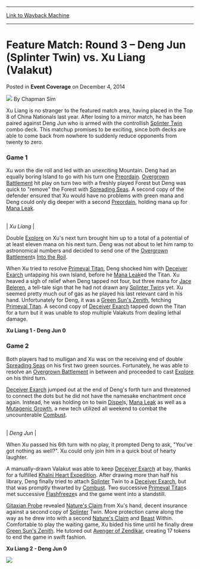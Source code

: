 
---
[Link to Wayback Machine](https://web.archive.org/web/20150911214453/http://magic.wizards.com/en/articles/archive/event-coverage/feature-match-round-3-%E2%80%93-deng-jun-splinter-twin-vs-xu-liang-valakut)

[_metadata_:author]:- "Chapman Sim"
[_metadata_:description]:- "Xu Liang is no stranger to the featured match area, having placed in the Top 8 of China Nationals last year. After losing to a mirror match, he has been paired against Deng Jun who is armed with the controllish Splinter Twin combo deck. This matchup promises to be exciting, since both decks are able to come back from nowhere to suddenly reduce opponents from twenty to zero."
[_metadata_:generator]:- "Drupal 7 (http://drupal.org)"
[_metadata_:node]:- "315678"
[_metadata_:publish_date]:- "2014-12-04"
[_metadata_:source]:- "div-main-content"
[_metadata_:title]:- "Feature Match: Round 3 – Deng Jun (Splinter Twin) vs. Xu Liang (Valakut)"
[_metadata_:wayback_capture_timestamp]:- "2015-09-11 21:44:53"
[_metadata_:wayback_raw_url]:- "https://web.archive.org/web/20150911214453id_/http://magic.wizards.com/en/articles/archive/event-coverage/feature-match-round-3-%E2%80%93-deng-jun-splinter-twin-vs-xu-liang-valakut"
[_metadata_:wayback_url]:- "http://magic.wizards.com/en/articles/archive/event-coverage/feature-match-round-3-%E2%80%93-deng-jun-splinter-twin-vs-xu-liang-valakut"
---


Feature Match: Round 3 – Deng Jun (Splinter Twin) vs. Xu Liang (Valakut)
========================================================================



 Posted in **Event Coverage**
 on December 4, 2014 






![](https://media.magic.wizards.com/styles/auth_small/public/images/person/chapman_icon_0.jpg)
By Chapman Sim










Xu Liang is no stranger to the featured match area, having placed in the Top 8 of China Nationals last year. After losing to a mirror match, he has been paired against Deng Jun who is armed with the controllish [Splinter Twin](http://gatherer.wizards.com/Pages/Card/Details.aspx?name=Splinter+Twin) combo deck. This matchup promises to be exciting, since both decks are able to come back from nowhere to suddenly reduce opponents from twenty to zero.


### Game 1


Xu won the die roll and led with an unexciting Mountain. Deng had an equally boring Island to go with his turn one [Preordain](http://gatherer.wizards.com/Pages/Card/Details.aspx?name=Preordain). [Overgrown Battlement](http://gatherer.wizards.com/Pages/Card/Details.aspx?name=Overgrown+Battlement) hit play on turn two with a freshly played Forest but Deng was quick to "remove" the Forest with [Spreading Seas](http://gatherer.wizards.com/Pages/Card/Details.aspx?name=Spreading+Seas). A second copy of the defender ensured that Xu would have no problems with green mana and Deng could only dig deeper with a second [Preordain](http://gatherer.wizards.com/Pages/Card/Details.aspx?name=Preordain), holding mana up for [Mana Leak](http://gatherer.wizards.com/Pages/Card/Details.aspx?name=Mana+Leak).






|  |
| --- |
| 
*Xu Liang* |



Double [Explore](http://gatherer.wizards.com/Pages/Card/Details.aspx?name=Explore) on Xu's next turn brought him up to a total of a potential of at least eleven mana on his next turn. Deng was not about to let him ramp to astronomical numbers and decided to send one of the [Overgrown Battlement](http://gatherer.wizards.com/Pages/Card/Details.aspx?name=Overgrown+Battlement)s [Into the Roil](http://gatherer.wizards.com/Pages/Card/Details.aspx?name=Into+the+Roil).


When Xu tried to resolve [Primeval Titan](http://gatherer.wizards.com/Pages/Card/Details.aspx?name=Primeval+Titan), Deng shocked him with [Deceiver Exarch](http://gatherer.wizards.com/Pages/Card/Details.aspx?name=Deceiver+Exarch) untapping his own Island, before he [Mana Leak](http://gatherer.wizards.com/Pages/Card/Details.aspx?name=Mana+Leak)ed the Titan. Xu heaved a sigh of relief when Deng tapped not four, but three mana for [Jace Beleren](http://gatherer.wizards.com/Pages/Card/Details.aspx?name=Jace+Beleren), a tell-tale sign that he had not drawn any [Splinter Twin](http://gatherer.wizards.com/Pages/Card/Details.aspx?name=Splinter+Twin)s yet. Xu seemed pretty much out of gas as he played his last relevant card in his hand. Unfortunately for Deng, it was a [Green Sun's Zenith](http://gatherer.wizards.com/Pages/Card/Details.aspx?name=Green+Sun%27s+Zenith), fetching [Primeval Titan](http://gatherer.wizards.com/Pages/Card/Details.aspx?name=Primeval+Titan). A second copy of [Deceiver Exarch](http://gatherer.wizards.com/Pages/Card/Details.aspx?name=Deceiver+Exarch) tapped down the Titan for a turn but it was unable to stop multiple Valakuts from dealing lethal damage.


**Xu Liang 1 - Deng Jun 0**


### Game 2


Both players had to mulligan and Xu was on the receiving end of double [Spreading Seas](http://gatherer.wizards.com/Pages/Card/Details.aspx?name=Spreading+Seas) on his first two green sources. Fortunately, he was able to resolve an [Overgrown Battlement](http://gatherer.wizards.com/Pages/Card/Details.aspx?name=Overgrown+Battlement) in between and proceeded to cast [Explore](http://gatherer.wizards.com/Pages/Card/Details.aspx?name=Explore) on his third turn.


[Deceiver Exarch](http://gatherer.wizards.com/Pages/Card/Details.aspx?name=Deceiver+Exarch) jumped out at the end of Deng's forth turn and threatened to connect the dots but he did not have the namesake enchantment once again. Instead, he was holding on to twin [Dispel](http://gatherer.wizards.com/Pages/Card/Details.aspx?name=Dispel)s, [Mana Leak](http://gatherer.wizards.com/Pages/Card/Details.aspx?name=Mana+Leak) as well as a [Mutagenic Growth](http://gatherer.wizards.com/Pages/Card/Details.aspx?name=Mutagenic+Growth), a new tech utilized all weekend to combat the uncounterable [Combust](http://gatherer.wizards.com/Pages/Card/Details.aspx?name=Combust).






|  |
| --- |
| 
*Deng Jun* |



When Xu passed his 6th turn with no play, it prompted Deng to ask, "You've got nothing as well?". Xu could only join him in a quick bout of hearty laughter.


A manually-drawn Valakut was able to keep [Deceiver Exarch](http://gatherer.wizards.com/Pages/Card/Details.aspx?name=Deceiver+Exarch) at bay, thanks for a fulfilled [Khalni Heart Expedition](http://gatherer.wizards.com/Pages/Card/Details.aspx?name=Khalni+Heart+Expedition). After drawing more than half his library, Deng finally tried to attach [Splinter](http://gatherer.wizards.com/Pages/Card/Details.aspx?name=Splinter) Twin to a [Deceiver Exarch](http://gatherer.wizards.com/Pages/Card/Details.aspx?name=Deceiver+Exarch), but that was promptly thwarted by [Combust](http://gatherer.wizards.com/Pages/Card/Details.aspx?name=Combust). Two successive [Primeval Titan](http://gatherer.wizards.com/Pages/Card/Details.aspx?name=Primeval+Titan)s met successive [Flashfreeze](http://gatherer.wizards.com/Pages/Card/Details.aspx?name=Flashfreeze)s and the game went into a standstill.


[Gitaxian Probe](http://gatherer.wizards.com/Pages/Card/Details.aspx?name=Gitaxian+Probe) revealed [Nature's Claim](http://gatherer.wizards.com/Pages/Card/Details.aspx?name=Nature%27s+Claim) from Xu's hand, decent insurance against a second copy of [Splinter](http://gatherer.wizards.com/Pages/Card/Details.aspx?name=Splinter) Twin. More protection came along the way as he drew into with a second [Nature's Claim](http://gatherer.wizards.com/Pages/Card/Details.aspx?name=Nature%27s+Claim) and [Beast](http://gatherer.wizards.com/Pages/Card/Details.aspx?name=Beast) Within. Comfortable to play the waiting game, Xu bided his time until he finally drew [Green Sun's Zenith](http://gatherer.wizards.com/Pages/Card/Details.aspx?name=Green+Sun%27s+Zenith). He tutored out [Avenger of Zendikar](http://gatherer.wizards.com/Pages/Card/Details.aspx?name=Avenger+of+Zendikar), creating 17 tokens to end the game in swift fashion.


**Xu Liang 2 - Deng Jun 0**



![](http://wotc-mx1.bkom.com/sites/wotc-mx1.bkom.com/files/images/misc/fm3Plants.jpg)





